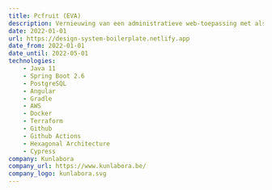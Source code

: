 ```yaml
---
title: Pcfruit (EVA)
description: Vernieuwing van een administratieve web-toepassing met als doel het dagelijkse werk van fruittelers een pak eenvoudiger te maken (plannen van opdrachten, berekenen van hoeveelheid te gebruiken product, trekken van rapporten, ...).
date: 2022-01-01
url: https://design-system-boilerplate.netlify.app
date_from: 2022-01-01
date_until: 2022-05-01
technologies:
    - Java 11
    - Spring Boot 2.6
    - PostgreSQL
    - Angular
    - Gradle
    - AWS
    - Docker
    - Terraform
    - Github
    - Github Actions
    - Hexagonal Architecture
    - Cypress
company: Kunlabora
company_url: https://www.kunlabora.be/
company_logo: kunlabora.svg
---
```


